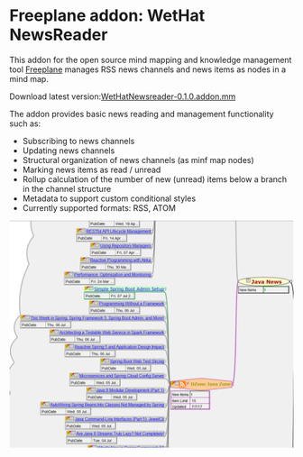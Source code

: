 # Freeplane addon: WetHat NewsReader

This addon for the open source mind mapping and knowledge management tool [Freeplane](https://www.freeplane.org/wiki/index.php/Main_Page)
manages RSS news channels and news items as nodes in a mind map.

Download latest version:[WetHatNewsreader-0.1.0.addon.mm](https://raw.githubusercontent.com/WetHat/freeplane-addon-newsreader/blob/release/WetHatNewsreader-0.1.0.addon.mm)

The addon provides basic news reading and management functionality such as:

* Subscribing to news channels
* Updating news channels
* Structural organization of news channels (as minf map nodes)
* Marking news items as read / unread
* Rollup calculation of the number of new (unread) items below a branch in the channel structure
* Metadata to support custom conditional styles
* Currently supported formats: RSS, ATOM

![RSSfeed](images/intro.png)